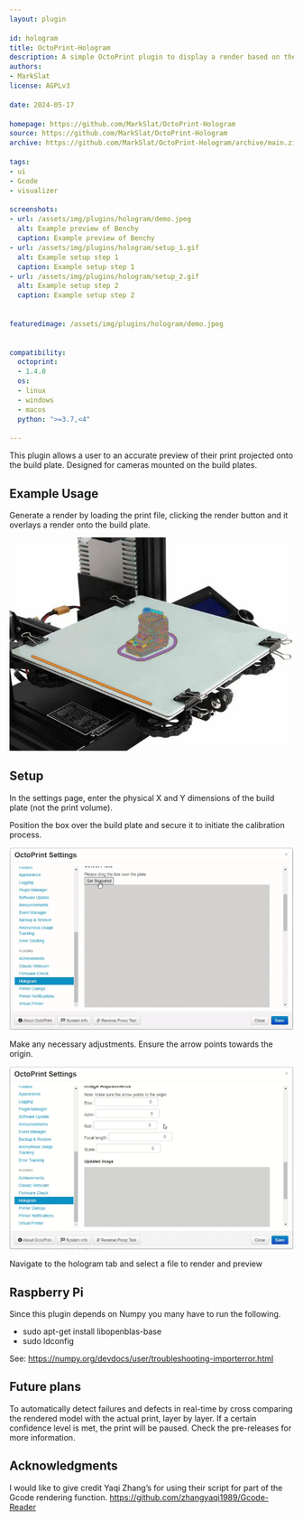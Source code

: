 ```yaml
---
layout: plugin

id: hologram
title: OctoPrint-Hologram
description: A simple OctoPrint plugin to display a render based on the preloaded G-code.
authors:
- MarkSlat
license: AGPLv3

date: 2024-05-17

homepage: https://github.com/MarkSlat/OctoPrint-Hologram
source: https://github.com/MarkSlat/OctoPrint-Hologram
archive: https://github.com/MarkSlat/OctoPrint-Hologram/archive/main.zip

tags:
- ui
- Gcode
- visualizer

screenshots:
- url: /assets/img/plugins/hologram/demo.jpeg
  alt: Example preview of Benchy
  caption: Example preview of Benchy
- url: /assets/img/plugins/hologram/setup_1.gif
  alt: Example setup step 1
  caption: Example setup step 1
- url: /assets/img/plugins/hologram/setup_2.gif
  alt: Example setup step 2
  caption: Example setup step 2


featuredimage: /assets/img/plugins/hologram/demo.jpeg


compatibility:
  octoprint:
  - 1.4.0
  os:
  - linux
  - windows
  - macos
  python: ">=3.7,<4"

---
```

This plugin allows a user to an accurate preview of their print projected onto the build plate. Designed for cameras mounted on the build plates.

## Example Usage
Generate a render by loading the print file, clicking the render button and it overlays a render onto the build plate.

![demo](/assets/img/plugins/hologram/demo.jpeg)

## Setup
In the settings page, enter the physical X and Y dimensions of the build plate (not the print volume).

Position the box over the build plate and secure it to initiate the calibration process.

![setup_1](/assets/img/plugins/hologram/setup_1.gif)

Make any necessary adjustments. Ensure the arrow points towards the origin.

![setup_2](/assets/img/plugins/hologram/setup_2.gif)

Navigate to the hologram tab and select a file to render and preview

## Raspberry Pi
Since this plugin depends on Numpy you many have to run the following.
- sudo apt-get install libopenblas-base
- sudo ldconfig

See: https://numpy.org/devdocs/user/troubleshooting-importerror.html

## Future plans
To automatically detect failures and defects in real-time by cross comparing the rendered model with the actual print, layer by layer. If a certain confidence level is met, the print will be paused. Check the pre-releases for more information.

## Acknowledgments
I would like to give credit Yaqi Zhang’s for using their script for part of the Gcode rendering function.
https://github.com/zhangyaqi1989/Gcode-Reader
